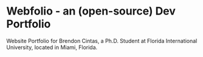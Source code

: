# Webfolio - an (open-source) Dev Portfolio

Website Portfolio for Brendon Cintas, a Ph.D. Student at Florida International University, located in Miami, Florida. 

